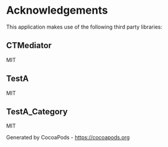 # Acknowledgements
This application makes use of the following third party libraries:

## CTMediator

MIT


## TestA

MIT


## TestA_Category

MIT

Generated by CocoaPods - https://cocoapods.org
